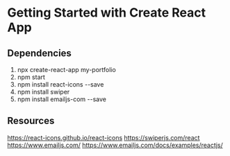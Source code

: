 # Getting Started with Create React App

## Dependencies

1. npx create-react-app my-portfolio
2. npm start
3. npm install react-icons --save
4. npm install swiper
5. npm install emailjs-com --save

## Resources 

https://react-icons.github.io/react-icons
https://swiperjs.com/react
https://www.emailjs.com/
https://www.emailjs.com/docs/examples/reactjs/